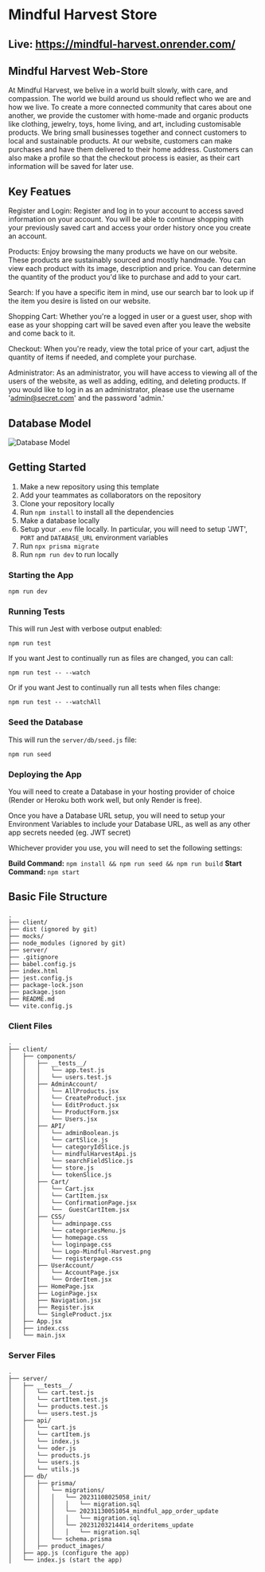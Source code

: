 # Mindful Harvest Store

## Live: https://mindful-harvest.onrender.com/

## Mindful Harvest Web-Store

At Mindful Harvest, we belive in a world built slowly, with care, and compassion. The world we build around us should reflect who we are and how we live.
To create a more connected community that cares about one another, we provide the customer with home-made and organic products like clothing, jewelry, toys, home living, and art, including customisable products. We bring small businesses together and connect customers to local and sustainable products.
At our website, customers can make purchases and have them delivered to their home address. Customers can also make a profile so that the checkout process is easier, as their cart information will be saved for later use.

## Key Featues

Register and Login: Register and log in to your account to access saved information on your account. You will be able to continue shopping with your previously saved cart and access your order history once you create an account. 

Products: Enjoy browsing the many products we have on our website. These products are sustainably sourced and mostly handmade. You can view each product with its image, description and price. You can determine the quantity of the product you'd like to purchase and add to your cart.

Search: If you have a specific item in mind, use our search bar to look up if the item you desire is listed on our website. 

Shopping Cart: Whether you're a logged in user or a guest user, shop with ease as your shopping cart will be saved even after you leave the website and come back to it.

Checkout: When you're ready, view the total price of your cart, adjust the quantity of items if needed, and complete your purchase.

Administrator: As an administrator, you will have access to viewing all of the users of the website, as well as adding, editing, and deleting products. If you would like to log in as an administrator, please use the username 'admin@secret.com' and the password 'admin.'

## Database Model

![Database Model](database_schema.JPG)

## Getting Started

1. Make a new repository using this template
2. Add your teammates as collaborators on the repository
3. Clone your repository locally
4. Run `npm install` to install all the dependencies
5. Make a database locally
6. Setup your `.env` file locally. In particular, you will need to setup 'JWT', `PORT` and `DATABASE_URL` environment variables
7. Run `npx prisma migrate`
8. Run `npm run dev` to run locally


### Starting the App

```
npm run dev
```

### Running Tests

This will run Jest with verbose output enabled:
```
npm run test
```

If you want Jest to continually run as files are changed, you can call:
```
npm run test -- --watch
```

Or if you want Jest to continually run all tests when files change:
```
npm run test -- --watchAll
```

### Seed the Database

This will run the `server/db/seed.js` file:
```
npm run seed
```

### Deploying the App

You will need to create a Database in your hosting provider of choice (Render or Heroku both work well, but only Render is free).

Once you have a Database URL setup, you will need to setup your Environment Variables to include your Database URL, as well as any other app secrets needed (eg. JWT secret)

Whichever provider you use, you will need to set the following settings:

**Build Command:** `npm install && npm run seed && npm run build`
**Start Command:** `npm start`

## Basic File Structure
```
.
├── client/
├── dist (ignored by git)
├── mocks/
├── node_modules (ignored by git)
├── server/
├── .gitignore
├── babel.config.js
├── index.html
├── jest.config.js
├── package-lock.json
├── package.json
├── README.md
└── vite.config.js
```

### Client Files

```
.
├── client/
│   ├── components/
│   │   ├── __tests__/
│   │   │   └── app.test.js
│   │   │   └── users.test.js
│   │   ├── AdminAccount/
│   │   │   └── AllProducts.jsx
│   │   │   └── CreateProduct.jsx
│   │   │   └── EditProduct.jsx
│   │   │   └── ProductForm.jsx
│   │   │   └── Users.jsx
│   │   ├── API/
│   │   │   └── adminBoolean.js
│   │   │   └── cartSlice.js
│   │   │   └── categoryIdSlice.js
│   │   │   └── mindfulHarvestApi.js
│   │   │   └── searchFieldSlice.js
│   │   │   └── store.js
│   │   │   └── tokenSlice.js
│   │   ├── Cart/
│   │   │   └── Cart.jsx
│   │   │   └── CartItem.jsx
│   │   │   └── ConfirmationPage.jsx
│   │   │   └──  GuestCartItem.jsx
│   │   ├── CSS/
│   │   │   └── adminpage.css
│   │   │   └── categoriesMenu.js
│   │   │   └── homepage.css
│   │   │   └── loginpage.css
│   │   │   └── Logo-Mindful-Harvest.png
│   │   │   └── registerpage.css
│   │   ├── UserAccount/
│   │   │   └── AccountPage.jsx
│   │   │   └── OrderItem.jsx
│   │   ├── HomePage.jsx
│   │   ├── LoginPage.jsx
│   │   ├── Navigation.jsx
│   │   ├── Register.jsx
│   │   └── SingleProduct.jsx
│   ├── App.jsx
│   ├── index.css
│   └── main.jsx
```

### Server Files

```
.
├── server/
│   ├── __tests__/
│   │   └── cart.test.js
│   │   └── cartItem.test.js
│   │   └── products.test.js
│   │   └── users.test.js
│   ├── api/
│   │   └── cart.js
│   │   └── cartItem.js
│   │   └── index.js
│   │   └── oder.js
│   │   └── products.js
│   │   └── users.js
│   │   └── utils.js
│   ├── db/
│   │   ├── prisma/
│   │   │   └── migrations/
│   │   │   │   └── 20231108025058_init/
│   │   │   │   │   └── migration.sql
│   │   │   │   └── 20231130051054_mindful_app_order_update
│   │   │   │   │   └── migration.sql
│   │   │   │   └── 20231203214414_orderitems_update
│   │   │   │   │   └── migration.sql
│   │   │   └── schema.prisma
│   │   ├── product_images/
│   ├── app.js (configure the app)
│   └── index.js (start the app)
```

